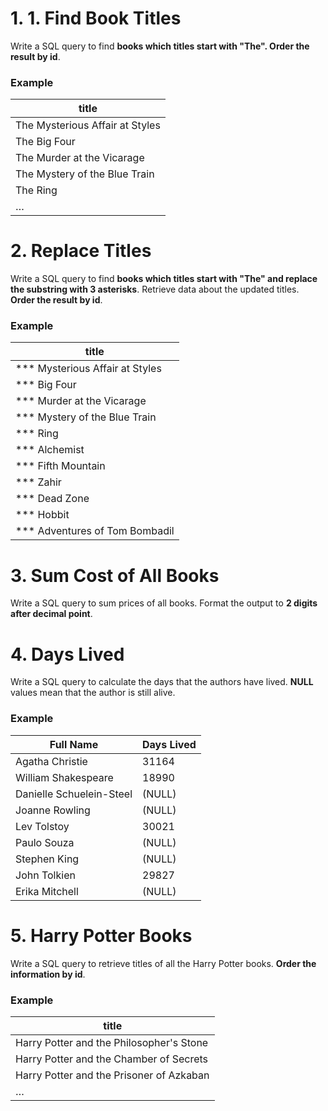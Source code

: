 # 1. 1.	Find Book Titles

Write a SQL query to find **books which titles start with "The". Order the result by id**.

### Example

| **title** |
| --- |
| The Mysterious Affair at Styles |
| The Big Four                    |
| The Murder at the Vicarage      |
| The Mystery of the Blue Train   |
| The Ring                        |
| …                               |

# 2. Replace Titles

Write a SQL query to find **books which titles start with "The" and replace the substring with 3 asterisks**. Retrieve data about the updated titles. **Order the result by id**.

### Example

| **title** |
| --- |
| *** Mysterious Affair at Styles |
| *** Big Four                    |
| *** Murder at the Vicarage      |
| *** Mystery of the Blue Train   |
| *** Ring                        |
| *** Alchemist                   |
| *** Fifth Mountain              |
| *** Zahir                       |
| *** Dead Zone                   |
| *** Hobbit                      |
| *** Adventures of Tom Bombadil  |

# 3. Sum Cost of All Books

Write a SQL query to sum prices of all books. Format the output to **2 digits after decimal point**. 

# 4. Days Lived

Write a SQL query to calculate the days that the authors have lived. **NULL** values mean that the author is still alive. 

### Example

| **Full Name** | **Days Lived** |
| --- | --- |
| Agatha Christie          |	31164  |
| William Shakespeare      |	18990  |
| Danielle Schuelein-Steel |	(NULL) |
| Joanne Rowling           |	(NULL) |
| Lev Tolstoy              |	30021  |
| Paulo Souza              |	(NULL) |
| Stephen King             |	(NULL) |
| John Tolkien             |	29827  |
| Erika Mitchell           |	(NULL) |

# 5. Harry Potter Books

Write a SQL query to retrieve titles of all the Harry Potter books. **Order the information by id**.

### Example

| **title** |
| --- |
| Harry Potter and the Philosopher's Stone |
| Harry Potter and the Chamber of Secrets  |
| Harry Potter and the Prisoner of Azkaban |
| …                                        |
